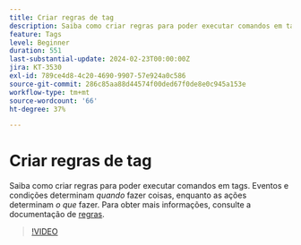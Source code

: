 ```yaml
---
title: Criar regras de tag
description: Saiba como criar regras para poder executar comandos em tags. Os eventos e as condições determinam *quando* fazer algo, enquanto as ações determinam *o que* fazer.
feature: Tags
level: Beginner
duration: 551
last-substantial-update: 2024-02-23T00:00:00Z
jira: KT-3530
exl-id: 789ce4d8-4c20-4690-9907-57e924a0c586
source-git-commit: 286c85aa88d44574f00ded67f0de8e0c945a153e
workflow-type: tm+mt
source-wordcount: '66'
ht-degree: 37%

---
```


# Criar regras de tag

Saiba como criar regras para poder executar comandos em tags. Eventos e condições determinam *quando* fazer coisas, enquanto as ações determinam *o que* fazer. Para obter mais informações, consulte a documentação de [regras](https://experienceleague.adobe.com/docs/experience-platform/tags/ui/rules.html?lang=pt-BR).

>[!VIDEO](https://video.tv.adobe.com/v/3430500/?learn=on&enablevpops&captions=por_br)
